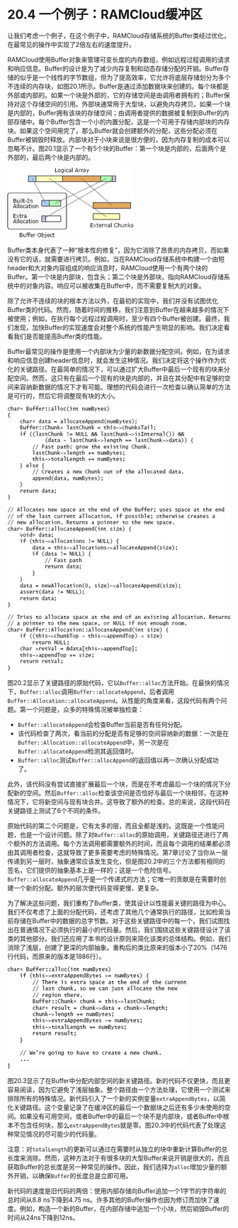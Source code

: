 # 20.4 一个例子：RAMCloud缓冲区

让我们考虑一个例子，在这个例子中，RAMCloud存储系统的Buffer类经过优化，在最常见的操作中实现了2倍左右的速度提升。

RAMCloud使用Buffer对象来管理可变长度的内存数组，例如远程过程调用的请求和响应信息。Buffer的设计是为了减少内存复制和动态存储分配的开销。Buffer存储的似乎是一个线性的字节数组，但为了提高效率，它允许将底层存储划分为多个不连续的内存块，如图20.1所示。Buffer是通过添加数据块来创建的。每个块都是外部或内部的。如果一个块是外部的，它的存储空间是由调用者拥有的；Buffer保持对这个存储空间的引用。外部块通常用于大型块，以避免内存拷贝。如果一个块是内部的，Buffer拥有该块的存储空间；由调用者提供的数据被复制到Buffer的内部存储中。每个Buffer包含一个小的内置分配，这是一个可用于存储内部块的内存块。如果这个空间用完了，那么Buffer就会创建额外的分配，这些分配必须在Buffer被销毁时释放。内部块对于小块来说是很方便的，因为内存复制的成本可以忽略不计。图20.1显示了一个有5个块的Buffer：第一个块是内部的，后面两个是外部的，最后两个块是内部的。

![图20.1: 一个Buffer对象使用一个内存块的集合来存储似乎是一个线性的字节阵列。内部块为Buffer所有，当Buffer被销毁时被释放；外部块不为Buffer所有。](<../.gitbook/assets/image (5).png>)

Buffer类本身代表了一种“根本性的修复”，因为它消除了昂贵的内存拷贝，而如果没有它的话，就需要进行拷贝。例如，当在RAMCloud存储系统中构建一个由短header和大对象内容组成的响应消息时，RAMCloud使用一个有两个块的Buffer。第一个块是内部块，包含头；第二个块是外部块，指向RAMCloud存储系统中的对象内容。响应可以被收集在Buffer中，而不需要复制大的对象。

除了允许不连续的块的根本方法以外，在最初的实现中，我们并没有试图优化Buffer类的代码。然而，随着时间的推移，我们注意到Buffer在越来越多的情况下被使用；例如，在执行每个远程过程调用时，至少有四个Buffer被创建。最终，我们发现，加快Buffer的实现速度会对整个系统的性能产生明显的影响。我们决定看看我们是否能提高Buffer类的性能。

Buffer最常见的操作是使用一个内部块为少量的新数据分配空间。例如，在为请求和响应信息创建header信息时，就会发生这种情况。我们决定将这个操作作为优化的关键路径。在最简单的情况下，可以通过扩大Buffer中最后一个现有的块来分配空间。然而，这只有在最后一个现有的块是内部的，并且在其分配中有足够的空间来容纳新数据的情况下才有可能。理想的代码会进行一次检查以确认简单的方法是可行的，然后它将调整现有块的大小。

![图20.2：在Buffer末端分配新空间的原始代码，使用内部块。](<../.gitbook/assets/image (6).png>)

图20.2显示了关键路径的原始代码，它以`Buffer::alloc`方法开始。在最快的情况下，`Buffer::alloc`调用`Buffer::allocateAppend`，后者调用`Buffer::Allocation::allocateAppend`。从性能的角度来看，这段代码有两个问题。第一个问题是，众多的特殊情况被单独检查：

* `Buffer::allocateAppend`会检查Buffer当前是否有任何分配。
* 该代码检查了两次，看当前的分配是否有足够的空间容纳新的数据：一次是在`Buffer::Allocation::allocateAppend`中，另一次是在`Buffer::allocateAppend`检测其返回值时。
* `Buffer::alloc`测试`Buffer::allocAppend`的返回值以再一次确认分配成功了。

此外，该代码没有尝试直接扩展最后一个块，而是在不考虑最后一个块的情况下分配新的空间。然后`Buffer::alloc`检查该空间是否恰好与最后一个块相邻，在这种情况下，它将新空间与现有块合并。这导致了额外的检查。总的来说，这段代码在关键路径上测试了6个不同的条件。

原始代码的第二个问题是，它有太多的层，而且全都是浅的。这既是一个性能问题，也是一个设计问题。除了对`Buffer::alloc`的原始调用，关键路径还进行了两个额外的方法调用。每个方法调用都需要额外的时间，而且每个调用的结果都必须由其调用者检查，这就导致了更多需要考虑的特殊情况。第7章讨论了当你从一层传递到另一层时，抽象通常应该发生变化，但是图20.2中的三个方法都有相同的签名，它们提供的抽象基本上是一样的；这是一个危险信号。`Buffer::allocateAppend`几乎是一个传递式的方法；它唯一的贡献是在需要时创建一个新的分配。额外的层次使代码变得更慢、更复杂。

为了解决这些问题，我们重构了Buffer类，使其设计以性能最关键的路径为中心。我们不仅考虑了上面的分配代码，还考虑了其他几个通常执行的路径，比如检索当前存储在Buffer中的数据的总字节数。对于这些关键路径中的每一个，我们试图找出在普通情况下必须执行的最小的代码量。然后，我们围绕这些关键路径设计了该类的其他部分。我们还应用了本书的设计原则来简化该类的总体结构。例如，我们消除了浅层，创建了更深的内部抽象。重构后的类比原来的版本小了20%（1476行代码，而原来的版本是1886行）。&#x20;

![图20.3：在Buffer的内部块中分配新空间的新代码。](<../.gitbook/assets/image (7).png>)

图20.3显示了在Buffer中分配内部空间的新关键路径。新的代码不仅更快，而且更容易阅读，因为它避免了浅层抽象。整个路径由一个方法处理，它使用一个测试来排除所有的特殊情况。新代码引入了一个新的实例变量`extraAppendBytes`，以简化关键路径。这个变量记录了在缓冲区的最后一个数据块之后还有多少未使用的空间。如果没有可用空间，或者Buffer中的最后一个块不是内部块，或者Buffer中根本不包含任何块，那么`extraAppendBytes`就是零。图20.3中的代码代表了处理这种常见情况的尽可能少的代码量。

注意：对`totalLength`的更新可以通过在需要时从独立的块中重新计算Buffer的总长度来消除。然而，这种方法对于有很多块的大型Buffer来说开销是很大的，而且获取Buffer的总长度是另一种常见的操作。因此，我们选择为`alloc`增加少量的额外开销，以确保`Buffer`的长度总是立即可用。

新代码的速度是旧代码的两倍：使用内部存储向Buffer追加一个1字节的字符串的总时间从8.8 ns下降到4.75 ns。许多其他的Buffer操作也因为修订而加快了速度。例如，构造一个新的Buffer，在内部存储中追加一个小块，然后销毁Buffer的时间从24ns下降到12ns。
